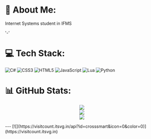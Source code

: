 # 💫 About Me:
Internet Systems student in IFMS

'-'

# 💻 Tech Stack:
![C#](https://img.shields.io/badge/c%23-%23239120.svg?style=plastic&logo=csharp&logoColor=white) ![CSS3](https://img.shields.io/badge/css3-%231572B6.svg?style=plastic&logo=css3&logoColor=white) ![HTML5](https://img.shields.io/badge/html5-%23E34F26.svg?style=plastic&logo=html5&logoColor=white) ![JavaScript](https://img.shields.io/badge/javascript-%23323330.svg?style=plastic&logo=javascript&logoColor=%23F7DF1E) ![Lua](https://img.shields.io/badge/lua-%232C2D72.svg?style=plastic&logo=lua&logoColor=white) ![Python](https://img.shields.io/badge/python-3670A0?style=plastic&logo=python&logoColor=ffdd54)
# 📊 GitHub Stats:

<div align="center">
  
![](https://github-readme-stats.vercel.app/api?username=crosssmart&theme=dark&hide_border=false&include_all_commits=false&count_private=false)<br/>
![](https://nirzak-streak-stats.vercel.app/?user=crosssmart&theme=dark&hide_border=false)<br/>
![](https://github-readme-stats.vercel.app/api/top-langs/?username=crosssmart&theme=dark&hide_border=false&include_all_commits=false&count_private=false&layout=compact)
</div>
---
[![](https://visitcount.itsvg.in/api?id=crosssmart&icon=0&color=0)](https://visitcount.itsvg.in)

<!-- Proudly created with GPRM ( https://gprm.itsvg.in ) -->
